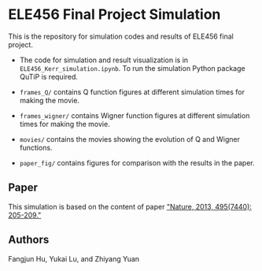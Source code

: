 # ELE456 Final Project Simulation

This is the repository for simulation codes and results of ELE456 final project.

- The code for simulation and result visualization is in `ELE456_Kerr_simulation.ipynb`. To run the simulation Python package QuTiP is required.

- `frames_Q/` contains Q function figures at different simulation times for making the movie.

- `frames_wigner/` contains Wigner function figures at different simulation times for making the movie.

- `movies/` contains the movies showing the evolution of Q and Wigner functions.

- `paper_fig/` contains figures for comparison with the results in the paper.

## Paper

This simulation is based on the content of paper ["Nature, 2013, 495(7440): 205-209."](https://www.nature.com/articles/nature11902/)

## Authors

Fangjun Hu, Yukai Lu, and Zhiyang Yuan
